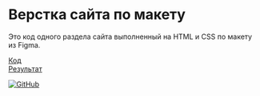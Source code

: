 # Верстка сайта по макету

Это код одного раздела сайта выполненный на HTML и CSS по макету из Figma.  

[Код](https://github.com/morphIsmail/site_6_portfolio)  
[Результат](https://morphismail.github.io/site_6_portfolio/)

[![GitHub](https://img.shields.io/badge/-Мой_GitHub-333?style=for-the-badge&logo=GitHub&logoColor=fff)](https://github.com/morphIsmail)